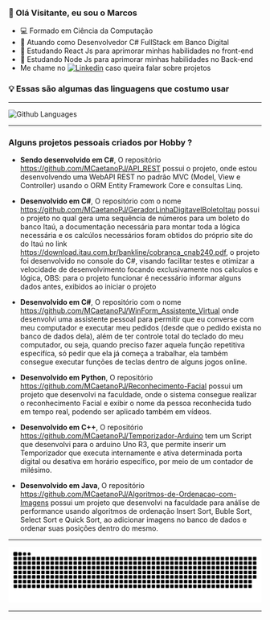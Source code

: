 <h3>👋 Olá Visitante, eu sou o Marcos</h3>

- 💻 Formado em Ciência da Computação
- 📘 Atuando como Desenvolvedor C# FullStack em Banco Digital
- 👀 Estudando React Js para aprimorar minhas habilidades no front-end
- 👀 Estudando Node Js para aprimorar minhas habilidades no Back-end
- Me chame no <a href="https://www.linkedin.com/in/marcos-caetano/" rel="nofollow"><img src="https://camo.githubusercontent.com/6dc9828248fb64760c234f5b24c275a4912e9bb546c281d0c8e67cecb3381669/68747470733a2f2f696d672e736869656c64732e696f2f62616467652f2d4c696e6b6564496e2d626c75653f7374796c653d666c6174266c6f676f3d4c696e6b6564696e266c6f676f436f6c6f723d7768697465" alt="Linkedin" data-canonical-src="https://img.shields.io/badge/-LinkedIn-blue?style=flat&amp;logo=Linkedin&amp;logoColor=white" style="max-width:100%;"></a> caso queira falar sobre projetos

<h3><b>💡 Essas são algumas das linguagens que costumo usar</b></h3>
<hr>

![Github Languages](https://github-readme-stats.vercel.app/api/top-langs/?username=MCaetanoPJ&layout=compact&count_private=true&theme=chartreuse-dark)

<hr>

<h3><b>Alguns projetos pessoais criados por Hobby ?</b></h3>

- <b>Sendo desenvolvido em C#</b>, O repositório https://github.com/MCaetanoPJ/API_REST possui o projeto, onde estou desenvolvendo uma WebAPI REST no padrão MVC (Model, View e Controller) usando o ORM Entity Framework Core e consultas Linq.

- <b>Desenvolvido em C#</b>, O repositório com o nome https://github.com/MCaetanoPJ/GeradorLinhaDigitavelBoletoItau possui o projeto no qual gera uma sequência de números para um boleto do banco Itaú, a documentação necessária para montar toda a lógica necessária e os calcúlos necessários foram obtidos do próprio site do do Itaú no link https://download.itau.com.br/bankline/cobranca_cnab240.pdf, o projeto foi desenvolvido no console do C#, visando facilitar testes e otimizar a velocidade de desenvolvimento focando exclusivamente nos calculos e lógica,
OBS: para o projeto funcionar é necessário informar alguns dados antes, exibidos ao iniciar o projeto

- <b>Desenvolvido em C#</b>, O repositório com o nome https://github.com/MCaetanoPJ/WinForm_Assistente_Virtual onde desenvolvi uma assistente pessoal para permitir que eu converse com meu computador e executar meu pedidos (desde que o pedido exista no banco de dados dela), além de ter controle total do teclado do meu computador, ou seja, quando preciso fazer aquela função repetitiva especifíca, só pedir que ela já começa a trabalhar, ela também consegue executar funções de teclas dentro de alguns jogos online.

- <b>Desenvolvido em Python</b>, O repositório https://github.com/MCaetanoPJ/Reconhecimento-Facial possui um projeto que desenvolvi na faculdade, onde o sistema consegue realizar o reconhecimento Facial e exibir o nome da pessoa reconhecida tudo em tempo real, podendo ser aplicado também em vídeos.

- <b>Desenvolvido em C++</b>, O repositório https://github.com/MCaetanoPJ/Temporizador-Arduino tem um Script que desenvolvi para o arduino Uno R3, que permite inserir um Temporizador que executa internamente e ativa determinada porta digital ou desativa em horário específico, por meio de um contador de milésimo.

- <b>Desenvolvido em Java</b>, O repositório https://github.com/MCaetanoPJ/Algoritmos-de-Ordenacao-com-Imagens possui um projeto que desenvolvi na faculdade para análise de performance usando algoritmos de ordenação Insert Sort, Buble Sort, Select Sort e Quick Sort, ao adicionar imagens no banco de dados e ordenar suas posições dentro do mesmo.

<hr>

![Snake animation](https://github.com/MCaetanoPJ/MCaetanoPJ/blob/main/github-MCaetanoPJ-contribution.svg)

<hr>

<!---
MCaetanoPJ/MCaetanoPJ is a ✨ special ✨ repository because its `README.md` (this file) appears on your GitHub profile.
You can click the Preview link to take a look at your changes.

//ícone do Linkedin
<a href="https://www.linkedin.com/in/marcos-caetano/" rel="nofollow"><img src="https://camo.githubusercontent.com/6dc9828248fb64760c234f5b24c275a4912e9bb546c281d0c8e67cecb3381669/68747470733a2f2f696d672e736869656c64732e696f2f62616467652f2d4c696e6b6564496e2d626c75653f7374796c653d666c6174266c6f676f3d4c696e6b6564696e266c6f676f436f6c6f723d7768697465" alt="Linkedin" data-canonical-src="https://img.shields.io/badge/-LinkedIn-blue?style=flat&amp;logo=Linkedin&amp;logoColor=white" style="max-width:100%;"></a>

//
- O repositório ********* tem um projeto onde realizei a integração windows form <b>C#</b> com um arduino Uno com a intenção de automatizar minha máquina de café, ou seja, todo dia em um horário específico tem um café quentinho pronto.

//Exibir estatística do GitHub
![Anurag's GitHub stats](https://github-readme-stats.vercel.app/api?username=MCaetanoPJ&show_icons=true&theme=chartreuse-dark)

//Exibir as linguagens usadas em projetos no github
![Github Languages](https://github-readme-stats.vercel.app/api/top-langs/?username=MCaetanoPJ&layout=compact&count_private=true&theme=chartreuse-dark)

//Exibir a animação da snake
Link para baixar o GIF especifico para cada usuário: https://platane.github.io/snk/
![Snake animation](https://github.com/LucasFernandesBrazil/LucasFernandesBrazil/blob/output/github-contribution-grid-snake.svg)
--->
